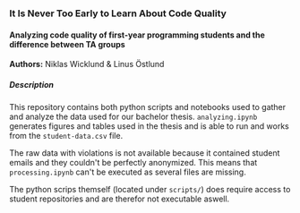 ### It Is Never Too Early to Learn About Code Quality

#### Analyzing code quality of first-year programming students and the difference between TA groups


**Authors:** Niklas Wicklund & Linus Östlund

##### Description

This repository contains both python scripts and notebooks used to gather and analyze the data used for our bachelor thesis. `analyzing.ipynb` generates figures and tables used in the thesis and is able to run and works from the `student-data.csv` file. 

The raw data with violations is not available because it contained student emails and they couldn't be perfectly anonymized. This means that `processing.ipynb` can't be executed as several files are missing. 

The python scrips themself (located under `scripts/`) does require access to student repositories and are therefor not executable aswell.
